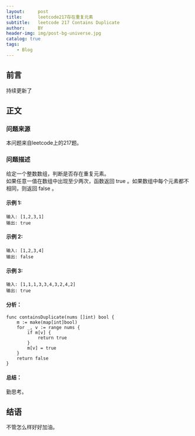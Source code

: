 ```yaml
---
layout:     post
title:      leetcode217存在重复元素
subtitle:   leetcode 217 Contains Duplicate
author:     BY
header-img: img/post-bg-universe.jpg
catalog: true
tags:
    - Blog
---
```



## 前言

持续更新了

## 正文

### 问题来源

本问题来自leetcode上的217题。 

### 问题描述

给定一个整数数组，判断是否存在重复元素。  
如果任意一值在数组中出现至少两次，函数返回 true 。如果数组中每个元素都不相同，则返回 false 。  

#### 示例 1:
```
输入: [1,2,3,1]
输出: true
```

#### 示例 2:
```
输入: [1,2,3,4]
输出: false
```

#### 示例 3:
```
输入: [1,1,1,3,3,4,3,2,4,2]
输出: true
```

#### 分析：  
```
func containsDuplicate(nums []int) bool {
    m := make(map[int]bool)
    for _, v := range nums {
        if m[v] {
            return true
        }
        m[v] = true
    }
    return false
}
```

#### 总结：
勤思考。  

## 结语
不管怎么样好好加油。  
